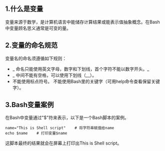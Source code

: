 ## 1.什么是变量

变量来源于数学，是计算机语言中能储存计算结果或能表示值抽象概念。在Bash中变量顾名思义通常是可变的量。

## 2.变量的命名规范

变量名的命名须遵循如下规则：

* _ 命名只能使用英文字母，数字和下划线，首个字符不能以数字开头。_
* _ 中间不能有空格，可以使用下划线（__）。
*  不能使用标点符号。 不能使用Bash里的关键字（可用help命令查看保留关键字）。

## 3.Bash变量案例
在Bash中变量通过"$"符来表示，以下是一个Bash脚本的案例。
```
name="This is Shell script"    # 将字符串赋值给name
echo $name    # 打印变量$name
```
这脚本最终的结果就会在屏幕上打印出This is Shell script。







